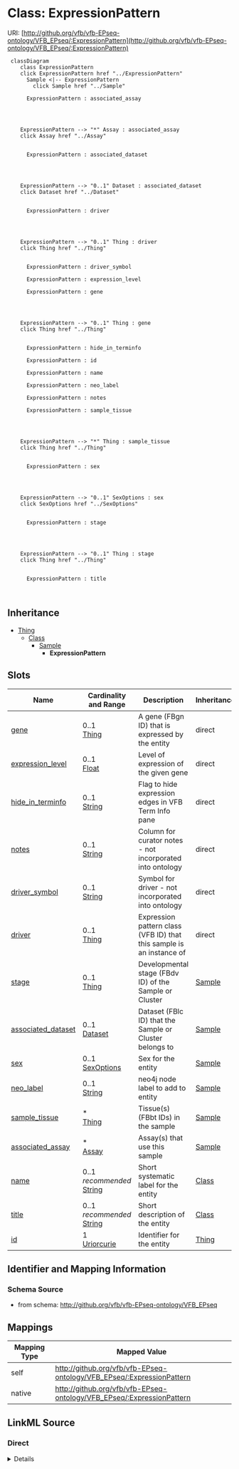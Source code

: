 

# Class: ExpressionPattern



URI: [http://github.org/vfb/vfb-EPseq-ontology/VFB_EPseq/:ExpressionPattern](http://github.org/vfb/vfb-EPseq-ontology/VFB_EPseq/:ExpressionPattern)






```mermaid
 classDiagram
    class ExpressionPattern
    click ExpressionPattern href "../ExpressionPattern"
      Sample <|-- ExpressionPattern
        click Sample href "../Sample"
      
      ExpressionPattern : associated_assay
        
          
    
    
    ExpressionPattern --> "*" Assay : associated_assay
    click Assay href "../Assay"

        
      ExpressionPattern : associated_dataset
        
          
    
    
    ExpressionPattern --> "0..1" Dataset : associated_dataset
    click Dataset href "../Dataset"

        
      ExpressionPattern : driver
        
          
    
    
    ExpressionPattern --> "0..1" Thing : driver
    click Thing href "../Thing"

        
      ExpressionPattern : driver_symbol
        
      ExpressionPattern : expression_level
        
      ExpressionPattern : gene
        
          
    
    
    ExpressionPattern --> "0..1" Thing : gene
    click Thing href "../Thing"

        
      ExpressionPattern : hide_in_terminfo
        
      ExpressionPattern : id
        
      ExpressionPattern : name
        
      ExpressionPattern : neo_label
        
      ExpressionPattern : notes
        
      ExpressionPattern : sample_tissue
        
          
    
    
    ExpressionPattern --> "*" Thing : sample_tissue
    click Thing href "../Thing"

        
      ExpressionPattern : sex
        
          
    
    
    ExpressionPattern --> "0..1" SexOptions : sex
    click SexOptions href "../SexOptions"

        
      ExpressionPattern : stage
        
          
    
    
    ExpressionPattern --> "0..1" Thing : stage
    click Thing href "../Thing"

        
      ExpressionPattern : title
        
      
```





## Inheritance
* [Thing](Thing.md)
    * [Class](Class.md)
        * [Sample](Sample.md)
            * **ExpressionPattern**



## Slots

| Name | Cardinality and Range | Description | Inheritance |
| ---  | --- | --- | --- |
| [gene](gene.md) | 0..1 <br/> [Thing](Thing.md) | A gene (FBgn ID) that is expressed by the entity | direct |
| [expression_level](expression_level.md) | 0..1 <br/> [Float](Float.md) | Level of expression of the given gene | direct |
| [hide_in_terminfo](hide_in_terminfo.md) | 0..1 <br/> [String](String.md) | Flag to hide expression edges in VFB Term Info pane | direct |
| [notes](notes.md) | 0..1 <br/> [String](String.md) | Column for curator notes - not incorporated into ontology | direct |
| [driver_symbol](driver_symbol.md) | 0..1 <br/> [String](String.md) | Symbol for driver - not incorporated into ontology | direct |
| [driver](driver.md) | 0..1 <br/> [Thing](Thing.md) | Expression pattern class (VFB ID) that this sample is an instance of | direct |
| [stage](stage.md) | 0..1 <br/> [Thing](Thing.md) | Developmental stage (FBdv ID) of the Sample or Cluster | [Sample](Sample.md) |
| [associated_dataset](associated_dataset.md) | 0..1 <br/> [Dataset](Dataset.md) | Dataset (FBlc ID) that the Sample or Cluster belongs to | [Sample](Sample.md) |
| [sex](sex.md) | 0..1 <br/> [SexOptions](SexOptions.md) | Sex for the entity | [Sample](Sample.md) |
| [neo_label](neo_label.md) | 0..1 <br/> [String](String.md) | neo4j node label to add to entity | [Sample](Sample.md) |
| [sample_tissue](sample_tissue.md) | * <br/> [Thing](Thing.md) | Tissue(s) (FBbt IDs) in the sample | [Sample](Sample.md) |
| [associated_assay](associated_assay.md) | * <br/> [Assay](Assay.md) | Assay(s) that use this sample | [Sample](Sample.md) |
| [name](name.md) | 0..1 _recommended_ <br/> [String](String.md) | Short systematic label for the entity | [Class](Class.md) |
| [title](title.md) | 0..1 _recommended_ <br/> [String](String.md) | Short description of the entity | [Class](Class.md) |
| [id](id.md) | 1 <br/> [Uriorcurie](Uriorcurie.md) | Identifier for the entity | [Thing](Thing.md) |









## Identifier and Mapping Information







### Schema Source


* from schema: http://github.org/vfb/vfb-EPseq-ontology/VFB_EPseq




## Mappings

| Mapping Type | Mapped Value |
| ---  | ---  |
| self | http://github.org/vfb/vfb-EPseq-ontology/VFB_EPseq/:ExpressionPattern |
| native | http://github.org/vfb/vfb-EPseq-ontology/VFB_EPseq/:ExpressionPattern |







## LinkML Source

<!-- TODO: investigate https://stackoverflow.com/questions/37606292/how-to-create-tabbed-code-blocks-in-mkdocs-or-sphinx -->

### Direct

<details>
```yaml
name: ExpressionPattern
from_schema: http://github.org/vfb/vfb-EPseq-ontology/VFB_EPseq
is_a: Sample
slots:
- gene
- expression_level
- hide_in_terminfo
attributes:
  notes:
    name: notes
    description: Column for curator notes - not incorporated into ontology.
    from_schema: http://github.org/vfb/vfb-EPseq-ontology/VFB_EPseq
    rank: 1000
    domain_of:
    - ExpressionPattern
  driver_symbol:
    name: driver_symbol
    description: Symbol for driver - not incorporated into ontology.
    from_schema: http://github.org/vfb/vfb-EPseq-ontology/VFB_EPseq
    rank: 1000
    domain_of:
    - ExpressionPattern
  driver:
    name: driver
    annotations:
      owl.fstring:
        tag: owl.fstring
        value: ClassAssertion( {V} {id} )
    description: Expression pattern class (VFB ID) that this sample is an instance
      of.
    from_schema: http://github.org/vfb/vfb-EPseq-ontology/VFB_EPseq
    rank: 1000
    domain_of:
    - ExpressionPattern
    range: Thing
    multivalued: false

```
</details>

### Induced

<details>
```yaml
name: ExpressionPattern
from_schema: http://github.org/vfb/vfb-EPseq-ontology/VFB_EPseq
is_a: Sample
attributes:
  notes:
    name: notes
    description: Column for curator notes - not incorporated into ontology.
    from_schema: http://github.org/vfb/vfb-EPseq-ontology/VFB_EPseq
    rank: 1000
    alias: notes
    owner: ExpressionPattern
    domain_of:
    - ExpressionPattern
    range: string
  driver_symbol:
    name: driver_symbol
    description: Symbol for driver - not incorporated into ontology.
    from_schema: http://github.org/vfb/vfb-EPseq-ontology/VFB_EPseq
    rank: 1000
    alias: driver_symbol
    owner: ExpressionPattern
    domain_of:
    - ExpressionPattern
    range: string
  driver:
    name: driver
    annotations:
      owl.fstring:
        tag: owl.fstring
        value: ClassAssertion( {V} {id} )
    description: Expression pattern class (VFB ID) that this sample is an instance
      of.
    from_schema: http://github.org/vfb/vfb-EPseq-ontology/VFB_EPseq
    rank: 1000
    alias: driver
    owner: ExpressionPattern
    domain_of:
    - ExpressionPattern
    range: Thing
    multivalued: false
  gene:
    name: gene
    annotations:
      owl.template:
        tag: owl.template
        value: "{% if gene %}\nClassAssertion ( \n    Annotation ( neo_custom:hide_in_terminfo\
          \ {{hide_in_terminfo}} ) \n    Annotation ( neo_custom:expression_level\
          \ {{expression_level}} ) \n    {% if expression_extent %}\n    Annotation\
          \ ( neo_custom:expression_extent {{expression_extent}} ) \n    {% endif\
          \ %}\n    ObjectSomeValuesFrom ( RO:0002292 {{gene}}) {{id}})\n{% endif\
          \ %}"
    description: A gene (FBgn ID) that is expressed by the entity. Max one gene per
      tsv row alongside its expression_level, expression_extent (for scRNAseq clusters)
      and hide_in_terminfo (=true).
    from_schema: http://github.org/vfb/vfb-EPseq-ontology/VFB_EPseq
    rank: 1000
    slot_uri: RO:0002292
    alias: gene
    owner: ExpressionPattern
    domain_of:
    - ExpressionPattern
    - Cluster
    range: Thing
  expression_level:
    name: expression_level
    description: Level of expression of the given gene.
    from_schema: http://github.org/vfb/vfb-EPseq-ontology/VFB_EPseq
    rank: 1000
    slot_uri: neo_custom:expression_level
    alias: expression_level
    owner: ExpressionPattern
    domain_of:
    - ExpressionPattern
    - Cluster
    range: float
  hide_in_terminfo:
    name: hide_in_terminfo
    description: Flag to hide expression edges in VFB Term Info pane. Range must be
      string - boolean changes capitalisation and does not add datatype anyway.
    from_schema: http://github.org/vfb/vfb-EPseq-ontology/VFB_EPseq
    rank: 1000
    slot_uri: neo_custom:hide_in_terminfo
    alias: hide_in_terminfo
    owner: ExpressionPattern
    domain_of:
    - ExpressionPattern
    - Cluster
    range: string
  stage:
    name: stage
    annotations:
      owl.fstring:
        tag: owl.fstring
        value: ClassAssertion( ObjectSomeValuesFrom( RO:0002490 {V} ) {id} )
    description: Developmental stage (FBdv ID) of the Sample or Cluster.
    from_schema: http://github.org/vfb/vfb-EPseq-ontology/VFB_EPseq
    rank: 1000
    slot_uri: RO:0002490
    alias: stage
    owner: ExpressionPattern
    domain_of:
    - Sample
    - Cluster
    range: Thing
  associated_dataset:
    name: associated_dataset
    annotations:
      owl.fstring:
        tag: owl.fstring
        value: AnnotationAssertion( dc:source {id} {V} )
    description: Dataset (FBlc ID) that the Sample or Cluster belongs to.
    from_schema: http://github.org/vfb/vfb-EPseq-ontology/VFB_EPseq
    rank: 1000
    slot_uri: dc:source
    alias: associated_dataset
    owner: ExpressionPattern
    domain_of:
    - Sample
    - Assay
    - Clustering
    - Cluster
    range: Dataset
  sex:
    name: sex
    annotations:
      owl.fstring:
        tag: owl.fstring
        value: ClassAssertion( ObjectSomeValuesFrom( BFO:0000050 {V} ) {id} )
    description: Sex for the entity. Should be 'male' or 'female'.
    from_schema: http://github.org/vfb/vfb-EPseq-ontology/VFB_EPseq
    rank: 1000
    slot_uri: BFO:0000050
    alias: sex
    owner: ExpressionPattern
    domain_of:
    - Sample
    - Cluster
    range: sex_options
  neo_label:
    name: neo_label
    annotations:
      owl:
        tag: owl
        value: AnnotationProperty
    description: neo4j node label to add to entity.
    from_schema: http://github.org/vfb/vfb-EPseq-ontology/VFB_EPseq
    rank: 1000
    slot_uri: neo_property:nodeLabel
    alias: neo_label
    owner: ExpressionPattern
    domain_of:
    - Dataset
    - Sample
    - Assay
    - Cluster
    - Publication
    range: string
  sample_tissue:
    name: sample_tissue
    annotations:
      owl.fstring:
        tag: owl.fstring
        value: ClassAssertion( ObjectSomeValuesFrom( RO:0002131 {V} ) {id} )
    description: Tissue(s) (FBbt IDs) in the sample. Multiple IDs should be separated
      with '|' or in different rows. Maps as an overlaps relationship rather than
      part_of due to imprecision of dissection.
    from_schema: http://github.org/vfb/vfb-scRNAseq-ontology/VFB_scRNAseq
    rank: 1000
    slot_uri: RO:0002131
    alias: sample_tissue
    owner: ExpressionPattern
    domain_of:
    - Sample
    range: Thing
    multivalued: true
  associated_assay:
    name: associated_assay
    annotations:
      owl:
        tag: owl
        value: ObjectPropertyAssertion
    description: Assay(s) that use this sample. Multiple IDs should be separated with
      '|' or in different rows.
    from_schema: http://github.org/vfb/vfb-scRNAseq-ontology/VFB_scRNAseq
    rank: 1000
    slot_uri: RO:0002352
    alias: associated_assay
    owner: ExpressionPattern
    domain_of:
    - Sample
    range: Assay
    multivalued: true
  name:
    name: name
    annotations:
      owl:
        tag: owl
        value: AnnotationAssertion
    description: Short systematic label for the entity.
    from_schema: http://github.org/vfb/vfb-EPseq-ontology/VFB_EPseq
    rank: 1000
    slot_uri: rdfs:label
    alias: name
    owner: ExpressionPattern
    domain_of:
    - Class
    range: string
    recommended: true
  title:
    name: title
    annotations:
      owl:
        tag: owl
        value: AnnotationAssertion
    description: Short description of the entity.
    from_schema: http://github.org/vfb/vfb-EPseq-ontology/VFB_EPseq
    rank: 1000
    slot_uri: IAO:0000115
    alias: title
    owner: ExpressionPattern
    domain_of:
    - Class
    range: string
    recommended: true
  id:
    name: id
    description: Identifier for the entity. FlyBase identifiers should be prefixed
      with 'FlyBase:'.
    from_schema: http://github.org/vfb/vfb-EPseq-ontology/VFB_EPseq
    rank: 1000
    identifier: true
    alias: id
    owner: ExpressionPattern
    domain_of:
    - Thing
    range: uriorcurie
    required: true

```
</details>